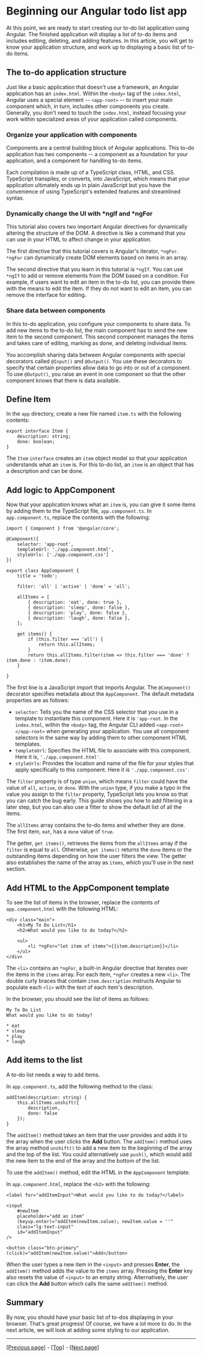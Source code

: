 # Beginning our Angular todo list app

At this point, we are ready to start creating our to-do list application using Angular. The finished application will display a list of to-do items and includes editing, deleting, and adding features. In this article, you will get to know your application structure, and work up to displaying a basic list of to-do items.

## The to-do application structure

Just like a basic application that doesn't use a framework, an Angular application has an `index.html`. Within the `<body>` tag of the `index.html`, Angular uses a special element -- `<app-root>` -- to insert your main component which, in turn, includes other components you create. Generally, you don't need to touch the `index.html`, instead focusing your work within specialized areas of your application called components.

### Organize your application with components

Components are a central building block of Angular applications. This to-do application has two components -- a component as a foundation for your application, and a component for handling to-do items.

Each compilation is made up of a TypeScript class, HTML, and CSS. TypeScript transpiles, or converts, into JavaScript, which means that your application ultimately ends up in plain JavaScript but you have the convenience of using TypeScript's extended features and streamlined syntax.

### Dynamically change the UI with *ngIf and *ngFor

This tutorial also covers two important Angular directives for dynamically altering the structure of the DOM. A directive is like a command that you can use in your HTML to affect change in your application.

The first directive that this tutorial covers is Angular's iterator, `*ngFor`. `*ngFor` can dynamically create DOM elements based on items in an array.

The second directive that you learn in this tutorial is `*ngIf`. You can use `*ngIf` to add or remove elements from the DOM based on a condition. For example, if users want to edit an item in the to-do list, you can provide them with the means to edit the item. If they do not want to edit an item, you can remove the interface for editing.

### Share data between components

In this to-do application, you configure your components to share data. To add new items to the to-do list, the main component has to send the new item to the second component. This second component manages the items and takes care of editing, marking as done, and deleting individual items.

You accomplish sharing data between Angular components with special decorators called `@Input()` and `@Output()`. You use these decorators to specify that certain properties allow data to go into or out of a component. To use `@Output()`, you raise an event in one component so that the other component knows that there is data available.

## Define Item

In the `app` directory, create a new file named `item.ts` with the following contents:
```
export interface Item {
    description: string;
    done: boolean;
}
```
The `Item` `interface` creates an `item` object model so that your application understands what an `item` is. For this to-do list, an `item` is an object that has a description and can be done.

## Add logic to AppComponent

Now that your application knows what an `item` is, you can give it some items by adding them to the TypeScript file, `app.component.ts`. In `app.component.ts`, replace the contents with the following:
```
import { Component } from '@angular/core';

@Component({
    selector: 'app-root',
    templateUrl: './app.component.html',
    styleUrls: ['./app.component.css']
})

export class AppComponent {
    title = 'todo';

    filter: 'all' | 'active' | 'done' = 'all';

    allItems = [
        { description: 'eat', done: true },
        { description: 'sleep', done: false },
        { description: 'play', done: false },
        { description: 'laugh', done: false },
    ];

    get items() {
        if (this.filter === 'all') {
            return this.allItems;
        }
        return this.allItems.filter(item => this.filter === 'done' ? item.done : !item.done);
    }

}
```
The first line is a JavaScript import that imports Angular. The `@Component()` decorator specifies metadata about the `AppComponent`. The default metadata properties are as follows:

* `selector`: Tells you the name of the CSS selector that you use in a template to instantiate this component. Here it is `'app-root`. In the `index.html`, within the `<body>` tag, the Angular CLI added `<app-root></app-root>` when generating your application. You use all component selectors in the same way by adding them to other component HTML templates.
* `templateUrl`: Specifies the HTML file to associate with this component. Here it is, `'./app.component.html'`.
* `styleUrls`: Provides the location and name of the file for your styles that apply specifically to this component. Here it is `'./app.component.css'`.

The `filter` property is of type `union`, which means `filter` could have the value of `all`, `active`, or `done`. With the `union` type, if you make a typo in the value you assign to the `filter` property, TypeScript lets you know so that you can catch the bug early. This guide shows you how to add filtering in a later step, but you can also use a filter to show the default list of all the items.

The `allItems` array contains the to-do items and whether they are done. The first item, `eat`, has a `done` value of `true`.

The getter, `get items()`, retrieves the items from the `allItems` array if the `filter` is equal to `all`. Otherwise, `get items()` returns the `done` items or the outstanding items depending on how the user filters the view. The getter also establishes the name of the array as `items`, which you'll use in the next section.

## Add HTML to the AppComponent template

To see the list of items in the browser, replace the contents of `app.component.html` with the following HTML:
```
<div class="main">
    <h1>My To Do List</h1>
    <h2>What would you like to do today?</h2>

    <ul>
        <li *ngFor="let item of items">{{item.description}}</li>
    </ul>
</div>
```
The `<li>` contains an `*ngFor`, a built-in Angular directive that iterates over the items in the `items` array. For each item, `*ngFor` creates a new `<li>`. The double curly braces that contain `item.description` instructs Angular to populate each `<li>` with the text of each item's description.

In the browser, you should see the list of items as follows:
```
My To Do List
What would you like to do today?

* eat
* sleep
* play
* laugh
```

## Add items to the list

A to-do list needs a way to add items.

In `app.component.ts`, add the following method to the class:
```
addItem(description: string) {
    this.allItems.unshift({
        description,
        done: false
    });
}
```
The `addItem()` method takes an item that the user provides and adds it to the array when the user clicks the **Add** button. The `addItem()` method uses the array method `unshift()` to add a new item to the beginning of the array and the top of the list. You could alternatively use `push()`, which would add the new item to the end of the array and the bottom of the list.

To use the `addItem()` method, edit the HTML in the `AppComponent` template.

In `app.component.html`, replace the `<h2>` with the following:
```
<label for="addItemInput">What would you like to do today?</label>

<input
    #newItem
    placeholder="add an item"
    (keyup.enter)="addItem(newItem.value); newItem.value = ''"
    class="lg-text-input"
    id="addItemInput"
/>

<button class="btn-primary" (click)="addItem(newItem.value)">Add</button>
```
When the user types a new item in the `<input>` and presses **Enter**, the `addItem()` method adds the value to the `items` array. Pressing the **Enter** key also resets the value of `<input>` to an empty string. Alternatively, the user can click the **Add** button which calls the same `addItem()` method.

## Summary

By now, you should have your basic list of to-dos displaying in your browser. That's great progress! Of course, we have a lot more to do. In the next article, we will look at adding some styling to our application.

<hr>

[[Previous page]](https://github.com/AndrewSRea/My_Learning_Port/tree/main/JavaScript/Tools_and_Testing/Client-side_Frameworks/Angular/Starting_with_Angular#getting-started-with-angular) - [[Top]](https://github.com/AndrewSRea/My_Learning_Port/tree/main/JavaScript/Tools_and_Testing/Client-side_Frameworks/Angular/Beginning_Todo_List_App#beginning-our-angular-todo-list-app) - [[Next page]](https://github.com/AndrewSRea/My_Learning_Port/tree/main/JavaScript/Tools_and_Testing/Client-side_Frameworks/Angular/Styling_Angular_App#styling-our-angular-app)